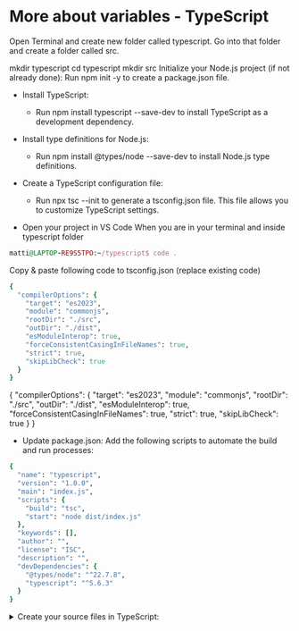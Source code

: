 # More about variables - TypeScript

Open Terminal and create new folder called typescript. Go into that folder and create a folder called src.



mkdir typescript
cd typescript
mkdir src
Initialize your Node.js project (if not already done):
Run npm init -y to create a package.json file.

* Install TypeScript:
    * Run npm install typescript --save-dev to install TypeScript as a development dependency.

* Install type definitions for Node.js:
    - Run npm install @types/node --save-dev to install Node.js type definitions.

* Create a TypeScript configuration file:
    - Run npx tsc --init to generate a tsconfig.json file. This file allows you to customize TypeScript settings.

* Open your project in VS Code 
When you are in your terminal and inside typescript folder
```ruby
matti@LAPTOP-RE9S5TPO:~/typescript$ code .
```
Copy & paste following code to tsconfig.json (replace existing code)
```ruby 
{
  "compilerOptions": {
    "target": "es2023",
    "module": "commonjs",
    "rootDir": "./src",
    "outDir": "./dist",
    "esModuleInterop": true,
    "forceConsistentCasingInFileNames": true,
    "strict": true,
    "skipLibCheck": true
  }
}
```
{
  "compilerOptions": {
    "target": "es2023",
    "module": "commonjs",
    "rootDir": "./src",
    "outDir": "./dist",
    "esModuleInterop": true,
    "forceConsistentCasingInFileNames": true,
    "strict": true,
    "skipLibCheck": true
  }
}
* Update package.json:
Add the following scripts to automate the build and run processes:
```ruby
{
  "name": "typescript",
  "version": "1.0.0",
  "main": "index.js",
  "scripts": { 
    "build": "tsc", 
    "start": "node dist/index.js" 
  },
  "keywords": [],
  "author": "",
  "license": "ISC",
  "description": "",
  "devDependencies": {
    "@types/node": "^22.7.8",
    "typescript": "^5.6.3"
  }
}

```


<details>
  <summary> Create your source files in TypeScript: </summary>
    Create new empty file called index.ts in src folder
    
    Now you can build and run your TypeScript app using following commands in terminal:
npm run build
npm run start
</details>
